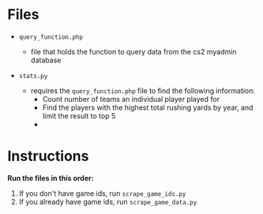# Files

* ```query_function.php```

  * file that holds the function to query data from the cs2 myadmin database

* ```stats.py```

  * requires the ```query_function.php``` file to find the following information:
    * Count number of teams an individual player played for
    * Find the players with the highest total rushing yards by year, and limit the result to top 5
    * 

# Instructions
<strong>Run the files in this order:</strong>

 1. If you don't have game ids, run ```scrape_game_ids.py```
 2. If you already have game ids, run ```scrape_game_data.py```
